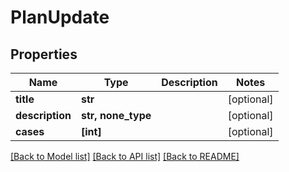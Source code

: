 # PlanUpdate


## Properties
Name | Type | Description | Notes
------------ | ------------- | ------------- | -------------
**title** | **str** |  | [optional] 
**description** | **str, none_type** |  | [optional] 
**cases** | **[int]** |  | [optional] 

[[Back to Model list]](../README.md#documentation-for-models) [[Back to API list]](../README.md#documentation-for-api-endpoints) [[Back to README]](../README.md)


